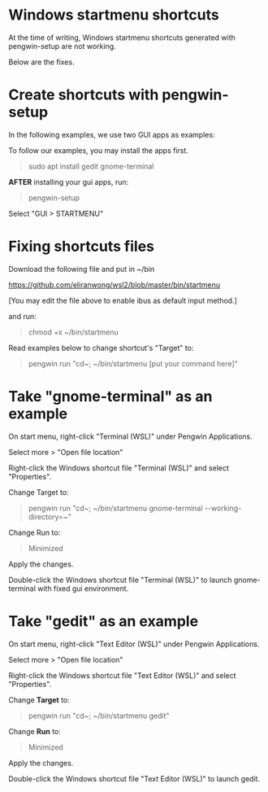 # Windows startmenu shortcuts

At the time of writing, Windows startmenu shortcuts generated with pengwin-setup are not working.

Below are the fixes.

# Create shortcuts with pengwin-setup

In the following examples, we use two GUI apps as examples:

To follow our examples, you may install the apps first.

> sudo apt install gedit gnome-terminal

<b>AFTER</b> installing your gui apps, run:

> pengwin-setup

Select "GUI > STARTMENU"

# Fixing shortcuts files

Download the following file and put in ~/bin

https://github.com/eliranwong/wsl2/blob/master/bin/startmenu

[You may edit the file above to enable ibus as default input method.]

and run:

> chmod +x ~/bin/startmenu

Read examples below to change shortcut's "Target" to:

> pengwin run "cd~; ~/bin/startmenu [put your command here]"

# Take "gnome-terminal" as an example

On start menu, right-click "Terminal (WSL)" under Pengwin Applications.

Select more > "Open file location"

Right-click the Windows shortcut file "Terminal (WSL)" and select "Properties".

Change Target to:

> pengwin run "cd~; ~/bin/startmenu gnome-terminal --working-directory=\~"

Change Run to:

> Minimized

Apply the changes.

Double-click the Windows shortcut file "Terminal (WSL)" to launch gnome-terminal with fixed gui environment.

# Take "gedit" as an example

On start menu, right-click "Text Editor (WSL)" under Pengwin Applications.

Select more > "Open file location"

Right-click the Windows shortcut file "Text Editor (WSL)" and select "Properties".

Change <b>Target</b> to:

> pengwin run "cd~; ~/bin/startmenu gedit"

Change <b>Run</b> to:

> Minimized

Apply the changes.

Double-click the Windows shortcut file "Text Editor (WSL)" to launch gedit.
